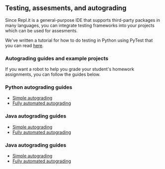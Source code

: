 ## Testing, assesments, and autograding

Since Repl.it is a general-purpose IDE that supports third-party packages in many languages, you can integrate testing frameworks into your projects which can be used for assesments. 

We've written a tutorial for how to do testing in Python using PyTest that you can read [here](https://docs.repl.it/tutorials/09-test-driven-development).

### Autograding guides and example projects

If you want a robot to help you grade your student's homework assignments, you can follow the guides below.

### Python autograding guides

- [Simple autograding](./SimpleAutograding)
- [Fully automated autograding](./CentralizedAutograder)

### Java autograding guides

- [Simple autograding](./SimpleAutograding-java)
- [Fully automated autograding](./CentralizedAutograder-java)

### Java autograding guides

- [Simple autograding](https://docs.repl.it/Teams/SimpleAutograding-java)
- [Fully automated autograding](https://docs.repl.it/Teams/CentralizedAutograder-java)
